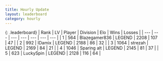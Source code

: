 ```yaml
---
title: Hourly Update
layout: leaderboard
category: hourly
---
```


{: .leaderboard}
| Rank | LV | Player | Division | Elo | Wins | Losses |
| --- | --- | --- | --- | --- | --- | --- |
| <span data-change="0">1</span> | 564 | <span title="ID: 454722">Blazegamer836</span> | LEGEND | <span data-change="0">2208</span> | <span data-change="0">107</span> | <span data-change="0">47</span> |
| <span data-change="0">2</span> | 992 | <span title="ID: 357425">IDamix</span> | LEGEND | <span data-change="0">2188</span> | <span data-change="0">86</span> | <span data-change="0">32</span> |
| <span data-change="0">3</span> | 1064 | <span title="ID: 1692">strezah</span> | LEGEND | <span data-change="0">2169</span> | <span data-change="0">84</span> | <span data-change="0">21</span> |
| <span data-change="0">4</span> | 1046 | <span title="ID: 203132">Sparing alt</span> | LEGEND | <span data-change="0">2145</span> | <span data-change="0">81</span> | <span data-change="0">37</span> |
| <span data-change="1">5</span> | 623 | <span title="ID: 498412">LuckySpin</span> | LEGEND | <span data-change="6">2128</span> | <span data-change="1">116</span> | <span data-change="0">64</span> |